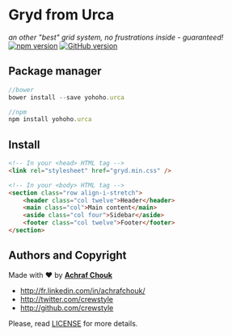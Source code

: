 # Gryd from Urca

_an other "best" grid system, no frustrations inside - guaranteed!_  
[![npm version](https://badge.fury.io/js/yohoho.urca.svg)](https://badge.fury.io/js/yohoho.urca)
[![GitHub version](https://badge.fury.io/gh/crewstyle%2Furca.svg)](https://badge.fury.io/gh/crewstyle%2Furca)  


## Package manager

````javascript
//bower
bower install --save yohoho.urca
````

````javascript
//npm
npm install yohoho.urca
````


## Install

````html
<!-- In your <head> HTML tag -->
<link rel="stylesheet" href="gryd.min.css" />

<!-- In your <body> HTML tag -->
<section class="row align-i-stretch">
    <header class="col twelve">Header</header>
    <main class="col">Main content</main>
    <aside class="col four">Sidebar</aside>
    <footer class="col twelve">Footer</footer>
</section>
````


## Authors and Copyright

Made with ♥ by **[Achraf Chouk](http://github.com/crewstyle "Achraf Chouk")**

+ http://fr.linkedin.com/in/achrafchouk/
+ http://twitter.com/crewstyle
+ http://github.com/crewstyle

Please, read [LICENSE](https://github.com/crewstyle/urca/blob/master/LICENSE "LICENSE") for more details.
